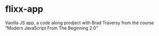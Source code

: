 # flixx-app
Vanilla JS app, a code along prodject with Brad Traversy from the course "Modern JavaScript From The Beginning 2.0"
